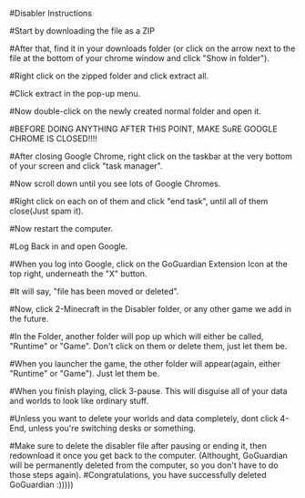 #Disabler Instructions

#Start by downloading the file as a ZIP

#After that, find it in your downloads folder (or click on the arrow next to the file at the bottom of your chrome window and click "Show in folder").

#Right click on the  zipped folder and click extract all.

#Click extract in the pop-up menu.

#Now double-click on the newly created normal folder and open it.

#BEFORE DOING ANYTHING AFTER THIS POINT, MAKE SuRE GOOGLE CHROME IS CLOSED!!!!

#After closing Google Chrome, right click on the taskbar at the very bottom of your screen and click "task manager".

#Now scroll down until you see lots of Google Chromes.

#Right click on each on of them and click "end task", until all of them close(Just spam it).

#Now restart the computer.


#Log Back in and open Google.

#When you log into Google, click on the GoGuardian Extension Icon at the top right, underneath the "X" button.

#It will say, "file has been moved or deleted".

#Now, click 2-Minecraft in the Disabler folder, or any other game we add in the future.

#In the Folder, another folder will pop up which will either be called, "Runtime" or "Game". Don't click on them or delete them, just let them be.

#When you launcher the game, the other folder will appear(again, either "Runtime" or "Game"). Just let them be.

#When you finish playing, click 3-pause. This will disguise all of your data and worlds to look like ordinary stuff.

#Unless you want to delete your worlds and data completely, dont click 4-End, unless you're switching desks or something.

#Make sure to delete the disabler file after pausing or ending it, then redownload it once you get back to the computer. (Althought, GoGuardian will be permanently deleted from the computer, so you don't have to do those steps again).
#Congratulations, you have successfully deleted GoGuardian :)))))
